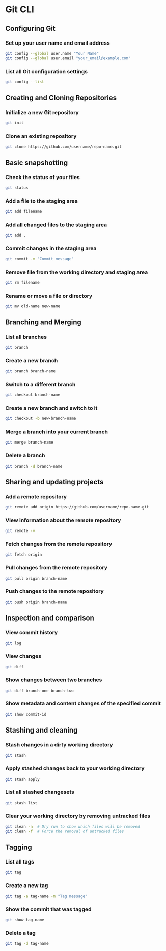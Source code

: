 # Git CLI

## Configuring Git

### Set up your user name and email address

```bash
git config --global user.name "Your Name"
git config --global user.email "your_email@example.com"
```

### List all Git configuration settings

```bash
git config --list
```

## Creating and Cloning Repositories

### Initialize a new Git repository

```bash
git init
```

### Clone an existing repository

```bash
git clone https://github.com/username/repo-name.git
```

## Basic snapshotting

### Check the status of your files

```bash
git status
```

### Add a file to the staging area

```bash
git add filename
```

### Add all changed files to the staging area

```bash
git add .
```

### Commit changes in the staging area

```bash
git commit -m "Commit message"
```

### Remove file from the working directory and staging area

```bash
git rm filename
```

### Rename or move a file or directory

```bash
git mv old-name new-name
```

## Branching and Merging

### List all branches

```bash
git branch
```

### Create a new branch

```bash
git branch branch-name
```

### Switch to a different branch

```bash
git checkout branch-name
```

### Create a new branch and switch to it

```bash
git checkout -b new-branch-name
```

### Merge a branch into your current branch

```bash
git merge branch-name
```

### Delete a branch

```bash
git branch -d branch-name
```

## Sharing and updating projects

### Add a remote repository

```bash
git remote add origin https://github.com/username/repo-name.git
```

### View information about the remote repository

```bash
git remote -v
```

### Fetch changes from the remote repository

```bash
git fetch origin
```

### Pull changes from the remote repository

```bash
git pull origin branch-name
```

### Push changes to the remote repository

```bash
git push origin branch-name
```

## Inspection and comparison

### View commit history

```bash
git log
```

### View changes

```bash
git diff
```

### Show changes between two branches

```bash
git diff branch-one branch-two
```

### Show metadata and content changes of the specified commit

```bash
git show commit-id
```

## Stashing and cleaning

### Stash changes in a dirty working directory

```bash
git stash
```

### Apply stashed changes back to your working directory

```bash
git stash apply
```

### List all stashed changesets

```bash
git stash list
```

### Clear your working directory by removing untracked files

```bash
git clean -n  # Dry run to show which files will be removed
git clean -f  # Force the removal of untracked files
```

## Tagging

### List all tags

```bash
git tag
```

### Create a new tag

```bash
git tag -a tag-name -m "Tag message"
```

### Show the commit that was tagged

```bash
git show tag-name
```

### Delete a tag

```bash
git tag -d tag-name
```
